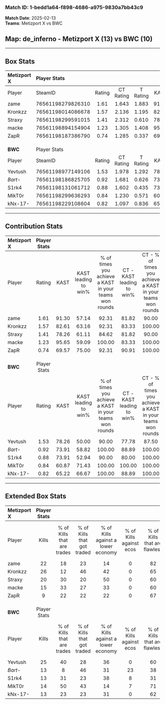 ### Match ID: 1-bedd1a64-f898-4686-a975-9830a7bb43c9  
**Match Date**: 2025-02-13  
**Teams**: Metizport X vs BWC  

## **Map**: de_inferno - Metizport X (13) vs BWC (10)  
---  

## Box Stats  

| **Metizport X** | Player Stats      |        |           |          |       |       |       |         |        |      |     |
| :- | :- | :-: | :-: | :-: | :-: | :-: | :-: | :-: | :-: | :-: | :-: |
| Player          | SteamID           | Rating | CT Rating | T Rating | KAST  |  ADR  | Kills | Assists | Deaths | K/D  | HS% |
| zame            | 76561198279826310 |  1.61  |   1.643   |  1.883   | 91.30 | 101.2 |  22   |    8    |   13   | 1.69 | 40  |
| Kronkzz         | 76561198014086678 |  1.57  |   2.136   |  1.195   | 82.61 | 102.5 |  26   |    4    |   18   | 1.44 | 57  |
| Straxy          | 76561198299591015 |  1.41  |   2.312   |  0.610   | 78.26 | 101.6 |  20   |   10    |   15   | 1.33 | 45  |
| macke           | 76561198894154904 |  1.23  |   1.305   |  1.408   | 95.65 | 78.1  |  15   |    7    |   16   | 0.94 | 53  |
| ZapR            | 76561198187386790 |  0.74  |   1.285   |  0.337   | 69.57 | 51.6  |   9   |    8    |   16   | 0.56 | 44  |
|                 |                   |        |           |          |       |       |       |         |        |      |     |
|                 |                   |        |           |          |       |       |       |         |        |      |     |
|                 |                   |        |           |          |       |       |       |         |        |      |     |
| **BWC**         | Player Stats      |        |           |          |       |       |       |         |        |      |     |
| Player          | SteamID           | Rating | CT Rating | T Rating | KAST  |  ADR  | Kills | Assists | Deaths | K/D  | HS% |
| Yevtush         | 76561198977149106 |  1.53  |   1.978   |  1.292   | 78.26 | 94.6  |  25   |    5    |   16   | 1.56 | 60  |
| _Bart-_         | 76561198186825705 |  0.92  |   1.681   |  0.626   | 73.91 | 81.6  |  13   |    8    |   20   | 0.65 | 92  |
| S1rk4           | 76561198131061712 |  0.88  |   1.602   |  0.435   | 73.91 | 59.7  |  13   |    3    |   18   | 0.72 | 61  |
| MikT0r          | 76561198299636293 |  0.84  |   1.230   |  0.571   | 60.87 | 64.1  |  14   |    4    |   18   | 0.78 | 50  |
| kNx-17-         | 76561198229108604 |  0.82  |   1.097   |  0.836   | 65.22 | 71.4  |  13   |    7    |   20   | 0.65 | 69  |
---  

## Contribution Stats  

| **Metizport X** | Player Stats |       |                      |                                                        |                           |                                                             |                          |                                                            |
| :- | :-: | :-: | :-: | :-: | :-: | :-: | :-: | :-: |
| Player          |    Rating    | KAST  | KAST leading to win% | % of times you achieve a KAST in your teams won rounds | CT - KAST leading to win% | CT - % of times you achieve a KAST in your teams won rounds | T - KAST leading to win% | T - % of times you achieve a KAST in your teams won rounds |
| zame            |     1.61     | 91.30 |        57.14         |                         92.31                          |           81.82           |                            90.00                            |          30.00           |                           100.00                           |
| Kronkzz         |     1.57     | 82.61 |        63.16         |                         92.31                          |           83.33           |                           100.00                            |          28.57           |                           66.67                            |
| Straxy          |     1.41     | 78.26 |        61.11         |                         84.62                          |           81.82           |                            90.00                            |          28.57           |                           66.67                            |
| macke           |     1.23     | 95.65 |        59.09         |                         100.00                         |           83.33           |                           100.00                            |          30.00           |                           100.00                           |
| ZapR            |     0.74     | 69.57 |        75.00         |                         92.31                          |           90.91           |                           100.00                            |          40.00           |                           66.67                            |
|                 |              |       |                      |                                                        |                           |                                                             |                          |                                                            |
|                 |              |       |                      |                                                        |                           |                                                             |                          |                                                            |
|                 |              |       |                      |                                                        |                           |                                                             |                          |                                                            |
| **BWC**         | Player Stats |       |                      |                                                        |                           |                                                             |                          |                                                            |
| Player          |    Rating    | KAST  | KAST leading to win% | % of times you achieve a KAST in your teams won rounds | CT - KAST leading to win% | CT - % of times you achieve a KAST in your teams won rounds | T - KAST leading to win% | T - % of times you achieve a KAST in your teams won rounds |
| Yevtush         |     1.53     | 78.26 |        50.00         |                         90.00                          |           77.78           |                            87.50                            |          22.22           |                           100.00                           |
| _Bart-_         |     0.92     | 73.91 |        58.82         |                         100.00                         |           88.89           |                           100.00                            |          25.00           |                           100.00                           |
| S1rk4           |     0.88     | 73.91 |        52.94         |                         90.00                          |           80.00           |                           100.00                            |          14.29           |                           50.00                            |
| MikT0r          |     0.84     | 60.87 |        71.43         |                         100.00                         |          100.00           |                           100.00                            |          33.33           |                           100.00                           |
| kNx-17-         |     0.82     | 65.22 |        66.67         |                         100.00                         |           88.89           |                           100.00                            |          33.33           |                           100.00                           |
---  

## Extended Box Stats  

| **Metizport X** | Player Stats |                            |                            |                                    |                         |                              |                                 |        |                             |                                     |                          |                               |                            |
| :- | :-: | :-: | :-: | :-: | :-: | :-: | :-: | :-: | :-: | :-: | :-: | :-: | :-: |
| Player          |    Kills     | % of Kills that are trades | % of Kills that got traded | % of Kills against a lower economy | % of Kills against ecos | % of Kills that are flawless | % of Kills that are close duels | Deaths | % of Deaths that get traded | % of Deaths against a lower economy | % of Deaths against ecos | % of Deaths that are flawless | % of Deaths that are close |
| zame            |      22      |             18             |             23             |                 14                 |            0            |              82              |                5                |   13   |             54              |                 31                  |            0             |              69               |             0              |
| Kronkzz         |      26      |             12             |             46             |                 42                 |            0            |              65              |                0                |   18   |             28              |                 33                  |            0             |              67               |             11             |
| Straxy          |      20      |             30             |             20             |                 50                 |            0            |              60              |                0                |   15   |             27              |                 20                  |            0             |              33               |             7              |
| macke           |      15      |             33             |             27             |                 33                 |            0            |              60              |                0                |   16   |             31              |                 38                  |            0             |              56               |             6              |
| ZapR            |      9       |             22             |             22             |                 22                 |            0            |              67              |               11                |   16   |             25              |                 31                  |            0             |              50               |             0              |
|                 |              |                            |                            |                                    |                         |                              |                                 |        |                             |                                     |                          |                               |                            |
|                 |              |                            |                            |                                    |                         |                              |                                 |        |                             |                                     |                          |                               |                            |
|                 |              |                            |                            |                                    |                         |                              |                                 |        |                             |                                     |                          |                               |                            |
| **BWC**         | Player Stats |                            |                            |                                    |                         |                              |                                 |        |                             |                                     |                          |                               |                            |
| Player          |    Kills     | % of Kills that are trades | % of Kills that got traded | % of Kills against a lower economy | % of Kills against ecos | % of Kills that are flawless | % of Kills that are close duels | Deaths | % of Deaths that get traded | % of Deaths against a lower economy | % of Deaths against ecos | % of Deaths that are flawless | % of Deaths that are close |
| Yevtush         |      25      |             40             |             28             |                 36                 |            0            |              60              |                4                |   16   |             25              |                 25                  |            6             |              81               |             0              |
| _Bart-_         |      13      |             8              |             46             |                 31                 |           23            |              38              |                8                |   20   |             45              |                 25                  |            5             |              60               |             10             |
| S1rk4           |      13      |             31             |             23             |                 38                 |            8            |              31              |               15                |   18   |             33              |                 17                  |            0             |              72               |             0              |
| MikT0r          |      14      |             50             |             43             |                 14                 |            7            |              71              |                0                |   18   |             11              |                 22                  |            6             |              67               |             0              |
| kNx-17-         |      13      |             23             |             23             |                 31                 |            0            |              62              |                0                |   20   |             30              |                 25                  |            5             |              65               |             0              |
